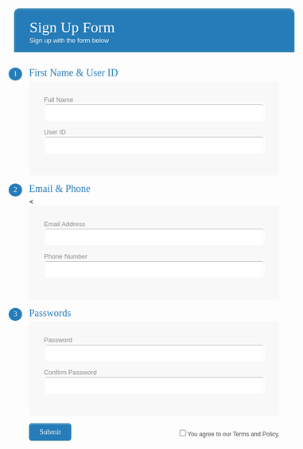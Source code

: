 

<div class="form-style-10">
<h1>Sign Up Form<span>Sign up with the form below</span></h1>
<form>
    <div class="section"><span>1</span>First Name & User ID</div>
    <div class="inner-wrap">
        <label>Full Name <input type="text" name="fullname" id="fullname" /></label>
        <label>User ID <input type="text" name="userid" id="userid" /></label>
    </div>

 <div class="section"><span>2</span>Email & Phone</div>
< <div class="inner-wrap">
        <label>Email Address <input type="email" name="email" id="email" /></label>
        <label>Phone Number <input type="text" name="phone" id="phone"/></label>
    </div>

<div class="section"><span>3</span>Passwords</div>
        <div class="inner-wrap">
        <label>Password <input type="password" name="field5" /></label>
        <label>Confirm Password <input type="password" name="field6" /></label>
    </div>
 <div class="button-section">
     <input type="submit" name="Sign Up" />
     <span class="privacy-policy">
     <input type="checkbox" name="field7">You agree to our Terms and Policy. 
     </span>
    </div>
</form>
</div>


<style> 
    <link href='http://fonts.googleapis.com/css?family=Bitter' rel='stylesheet' type='text/css'>
<style type="text/css">
.form-style-10{
	width:450px;
	padding:30px;
	margin:40px auto;
	background: #FFF;
	border-radius: 10px;
	-webkit-border-radius:10px;
	-moz-border-radius: 10px;
	box-shadow: 0px 0px 10px rgba(0, 0, 0, 0.13);
	-moz-box-shadow: 0px 0px 10px rgba(0, 0, 0, 0.13);
	-webkit-box-shadow: 0px 0px 10px rgba(0, 0, 0, 0.13);
}
.form-style-10 .inner-wrap{
	padding: 30px;
	background: #F8F8F8;
	border-radius: 6px;
	margin-bottom: 15px;
}
.form-style-10 h1{
	background: #257cb9;
	padding: 20px 30px 15px 30px;
	margin: -30px -30px 30px -30px;
	border-radius: 10px 10px 0 0;
	-webkit-border-radius: 10px 10px 0 0;
	-moz-border-radius: 10px 10px 0 0;
	color: #fff;
	text-shadow: 1px 1px 3px rgba(0, 0, 0, 0.12);
	font: normal 30px 'Bitter', serif;
	-moz-box-shadow: inset 0px 2px 2px 0px rgba(255, 255, 255, 0.17);
	-webkit-box-shadow: inset 0px 2px 2px 0px rgba(255, 255, 255, 0.17);
	box-shadow: inset 0px 2px 2px 0px rgba(255, 255, 255, 0.17);
	border: 1px solid #257C9E;
}
.form-style-10 h1 > span{
	display: block;
	margin-top: 2px;
	font: 13px Arial, Helvetica, sans-serif;
}
.form-style-10 label{
	display: block;
	font: 13px Arial, Helvetica, sans-serif;
	color: #888;
	margin-bottom: 15px;
}
.form-style-10 input[type="text"],
.form-style-10 input[type="date"],
.form-style-10 input[type="datetime"],
.form-style-10 input[type="email"],
.form-style-10 input[type="number"],
.form-style-10 input[type="search"],
.form-style-10 input[type="time"],
.form-style-10 input[type="url"],
.form-style-10 input[type="password"],
.form-style-10 textarea,
.form-style-10 select {
	display: block;
	box-sizing: border-box;
	-webkit-box-sizing: border-box;
	-moz-box-sizing: border-box;
	width: 100%;
	padding: 8px;
	border-radius: 6px;
	-webkit-border-radius:6px;
	-moz-border-radius:6px;
	border: 2px solid #fff;
	box-shadow: inset 0px 1px 1px rgba(0, 0, 0, 0.33);
	-moz-box-shadow: inset 0px 1px 1px rgba(0, 0, 0, 0.33);
	-webkit-box-shadow: inset 0px 1px 1px rgba(0, 0, 0, 0.33);
}

.form-style-10 .section{
	font: normal 20px 'Bitter', serif;
	color: #257cb9;
	margin-bottom: 5px;
}
.form-style-10 .section span {
	background: #257cb9;
	padding: 5px 10px 5px 10px;
	position: absolute;
	border-radius: 50%;
	-webkit-border-radius: 50%;
	-moz-border-radius: 50%;
	border: 4px solid #fff;
	font-size: 14px;
	margin-left: -45px;
	color: #fff;
	margin-top: -3px;
}
.form-style-10 input[type="button"], 
.form-style-10 input[type="submit"]{
	background: #257cb9;
	padding: 8px 20px 8px 20px;
	border-radius: 5px;
	-webkit-border-radius: 5px;
	-moz-border-radius: 5px;
	color: #fff;
	text-shadow: 1px 1px 3px rgba(0, 0, 0, 0.12);
	font: normal 30px 'Bitter', serif;
	-moz-box-shadow: inset 0px 2px 2px 0px rgba(255, 255, 255, 0.17);
	-webkit-box-shadow: inset 0px 2px 2px 0px rgba(255, 255, 255, 0.17);
	box-shadow: inset 0px 2px 2px 0px rgba(255, 255, 255, 0.17);
	border: 1px solid #257C9E;
	font-size: 15px;
}
.form-style-10 input[type="button"]:hover, 
.form-style-10 input[type="submit"]:hover{
	background: #257cb9;
	-moz-box-shadow: inset 0px 2px 2px 0px rgba(255, 255, 255, 0.28);
	-webkit-box-shadow: inset 0px 2px 2px 0px rgba(255, 255, 255, 0.28);
	box-shadow: inset 0px 2px 2px 0px rgba(255, 255, 255, 0.28);
}
.form-style-10 .privacy-policy{
	float: right;
	width: 250px;
	font: 12px Arial, Helvetica, sans-serif;
	color: #4D4D4D;
	margin-top: 10px;
	text-align: right;
}
</style>
